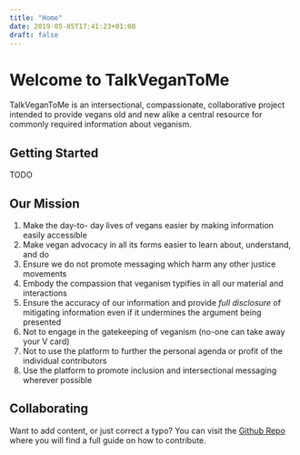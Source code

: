 ```yaml
---
title: "Home"
date: 2019-05-05T17:41:23+01:00
draft: false
---
```



# Welcome to TalkVeganToMe

TalkVeganToMe is an intersectional, compassionate, collaborative project intended to provide vegans old and new alike a central resource for commonly required information about veganism.  

## Getting Started

TODO

## Our Mission

1. Make the day-to- day lives of vegans easier by making information easily accessible
2. Make vegan advocacy in all its forms easier to learn about, understand, and do
3. Ensure we do not promote messaging which harm any other justice movements
4. Embody the compassion that veganism typifies in all our material and interactions
5. Ensure the accuracy of our information and provide _full disclosure_ of mitigating information even if it undermines the argument being presented
6. Not to engage in the gatekeeping of veganism (no-one can take away your V card)
7. Not to use the platform to further the personal agenda or profit of the individual contributors
8. Use the platform to promote inclusion and intersectional messaging wherever possible


## Collaborating

Want to add content, or just correct a typo? You can visit the [Github Repo](https://github.com/talkvegantome/talkvegan-hugo) where you will find a full guide on how to contribute.
